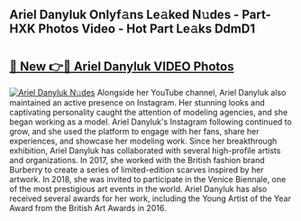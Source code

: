 ## Ariel Danyluk Onlyf𝚊ns Le𝚊ked N𝚞des - Part-HXK Photos Video - Hot Part Le𝚊ks DdmD1

# <h2><a href="http://ab10984.deff.icu/?id=Ariel+Danyluk">🔗 New 👉🔴 Ariel Danyluk VIDEO Photos</a></h2>

[![Ariel Danyluk N𝚞des](https://i.imgur.com/rIISA9y.gif)](http://ab10984.deff.icu/?id=Ariel+Danyluk)
Alongside her YouTube channel, Ariel Danyluk also maintained an active presence on Instagram. Her stunning looks and captivating personality caught the attention of modeling agencies, and she began working as a model. Ariel Danyluk's Instagram following continued to grow, and she used the platform to engage with her fans, share her experiences, and showcase her modeling work. Since her breakthrough exhibition, Ariel Danyluk has collaborated with several high-profile artists and organizations. In 2017, she worked with the British fashion brand Burberry to create a series of limited-edition scarves inspired by her artwork. In 2018, she was invited to participate in the Venice Biennale, one of the most prestigious art events in the world. Ariel Danyluk has also received several awards for her work, including the Young Artist of the Year Award from the British Art Awards in 2016.
